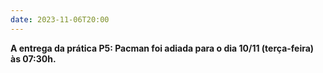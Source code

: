 ```yaml
---
date: 2023-11-06T20:00
---
```

**A entrega da prática P5: Pacman foi adiada para o dia 10/11 (terça-feira) às 07:30h.**